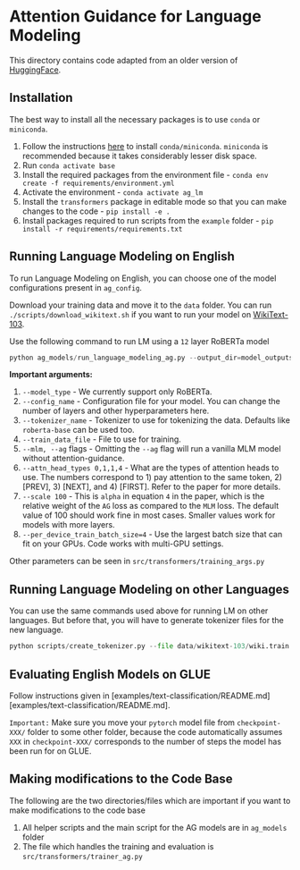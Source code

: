 # Attention Guidance for Language Modeling

This directory contains code adapted from an older version of [HuggingFace](https://github.com/huggingface/transformers).

## Installation
The best way to install all the necessary packages is to use `conda` or `miniconda`.

1. Follow the instructions [here](https://docs.conda.io/projects/conda/en/latest/user-guide/install/index.html) to install `conda/miniconda`. `miniconda` is recommended because it takes considerably lesser disk space.
1. Run `conda activate base`
1. Install the required packages from the environment file - `conda env create -f requirements/environment.yml`
1. Activate the environment - `conda activate ag_lm`
1. Install the `transformers` package in editable mode so that you can make changes to the code - `pip install -e .`
1. Install packages required to run scripts from the `example` folder - `pip install -r requirements/requirements.txt`

## Running Language Modeling on English
To run Language Modeling on English, you can choose one of the model configurations present in `ag_config`.

Download your training data and move it to the `data` folder. You can run `./scripts/download_wikitext.sh` if you want to run your model on [WikiText-103](https://blog.einstein.ai/the-wikitext-long-term-dependency-language-modeling-dataset/).

Use the following command to run LM using a `12` layer RoBERTa model

```python
python ag_models/run_language_modeling_ag.py --output_dir=model_outputs/roberta_12_wiki --model_type=roberta --config_name=ag_config/roberta_12 --tokenizer_name=ag_config/roberta_12 --do_train --train_data_file=data/wikitext-103/wiki.train.tokens --mlm --ag --num_train_epochs 3 --attn_head_types 0,1,1,4 --scale 100 --per_device_train_batch_size=4 --disable_wandb
```

**Important arguments:**
1. `--model_type` - We currently support only RoBERTa.
1. `--config_name` - Configuration file for your model. You can change the number of layers and other hyperparameters here.
1. `--tokenizer_name` - Tokenizer to use for tokenizing the data. Defaults like `roberta-base` can be used too.
1. `--train_data_file` - File to use for training.
1. `--mlm, --ag` flags - Omitting the `--ag` flag will run a vanilla MLM model without attention-guidance.
1. `--attn_head_types 0,1,1,4` - What are the types of attention heads to use. The numbers correspond to 1) pay attention to the same token, 2) [PREV], 3) [NEXT], and 4) [FIRST]. Refer to the paper for more details.
1. `--scale 100` - This is `alpha` in equation `4` in the paper, which is the relative weight of the `AG` loss as compared to the `MLM` loss. The default value of 100 should work fine in most cases. Smaller values work for models with more layers.
1. `--per_device_train_batch_size=4` - Use the largest batch size that can fit on your GPUs. Code works with multi-GPU settings.

Other parameters can be seen in `src/transformers/training_args.py`

## Running Language Modeling on other Languages
You can use the same commands used above for running LM on other languages. But before that, you will have to generate tokenizer files for the new language.

```python
python scripts/create_tokenizer.py --file data/wikitext-103/wiki.train.tokens --store_files ag_config/other_language --vocab_size 52000
```

## Evaluating English Models on GLUE
Follow instructions given in [examples/text-classification/README.md][examples/text-classification/README.md].

`Important:` Make sure you move your `pytorch` model file from `checkpoint-XXX/` folder to some other folder, because the code automatically assumes `XXX` in `checkpoint-XXX/` corresponds to the number of steps the model has been run for on GLUE.

## Making modifications to the Code Base
The following are the two directories/files which are important if you want to make modifications to the code base
1. All helper scripts and the main script for the AG models are in `ag_models` folder
1. The file which handles the training and evaluation is `src/transformers/trainer_ag.py`